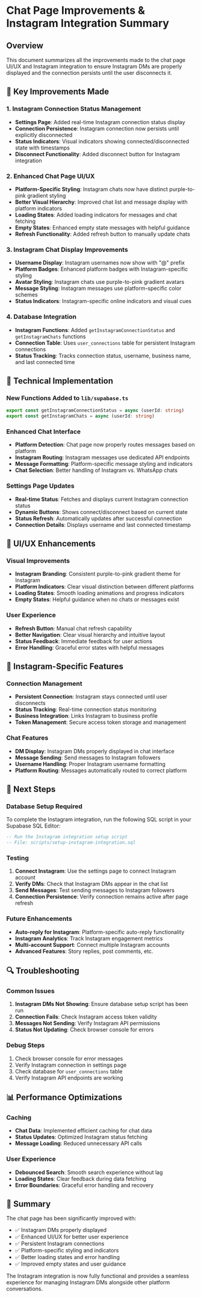 # Chat Page Improvements & Instagram Integration Summary

## Overview
This document summarizes all the improvements made to the chat page UI/UX and Instagram integration to ensure Instagram DMs are properly displayed and the connection persists until the user disconnects it.

## 🎯 Key Improvements Made

### 1. Instagram Connection Status Management
- **Settings Page**: Added real-time Instagram connection status display
- **Connection Persistence**: Instagram connection now persists until explicitly disconnected
- **Status Indicators**: Visual indicators showing connected/disconnected state with timestamps
- **Disconnect Functionality**: Added disconnect button for Instagram integration

### 2. Enhanced Chat Page UI/UX
- **Platform-Specific Styling**: Instagram chats now have distinct purple-to-pink gradient styling
- **Better Visual Hierarchy**: Improved chat list and message display with platform indicators
- **Loading States**: Added loading indicators for messages and chat fetching
- **Empty States**: Enhanced empty state messages with helpful guidance
- **Refresh Functionality**: Added refresh button to manually update chats

### 3. Instagram Chat Display Improvements
- **Username Display**: Instagram usernames now show with "@" prefix
- **Platform Badges**: Enhanced platform badges with Instagram-specific styling
- **Avatar Styling**: Instagram chats use purple-to-pink gradient avatars
- **Message Styling**: Instagram messages use platform-specific color schemes
- **Status Indicators**: Instagram-specific online indicators and visual cues

### 4. Database Integration
- **Instagram Functions**: Added `getInstagramConnectionStatus` and `getInstagramChats` functions
- **Connection Table**: Uses `user_connections` table for persistent Instagram connections
- **Status Tracking**: Tracks connection status, username, business name, and last connected time

## 🔧 Technical Implementation

### New Functions Added to `lib/supabase.ts`
```typescript
export const getInstagramConnectionStatus = async (userId: string)
export const getInstagramChats = async (userId: string)
```

### Enhanced Chat Interface
- **Platform Detection**: Chat page now properly routes messages based on platform
- **Instagram Routing**: Instagram messages use dedicated API endpoints
- **Message Formatting**: Platform-specific message styling and indicators
- **Chat Selection**: Better handling of Instagram vs. WhatsApp chats

### Settings Page Updates
- **Real-time Status**: Fetches and displays current Instagram connection status
- **Dynamic Buttons**: Shows connect/disconnect based on current state
- **Status Refresh**: Automatically updates after successful connection
- **Connection Details**: Displays username and last connected timestamp

## 🎨 UI/UX Enhancements

### Visual Improvements
- **Instagram Branding**: Consistent purple-to-pink gradient theme for Instagram
- **Platform Indicators**: Clear visual distinction between different platforms
- **Loading States**: Smooth loading animations and progress indicators
- **Empty States**: Helpful guidance when no chats or messages exist

### User Experience
- **Refresh Button**: Manual chat refresh capability
- **Better Navigation**: Clear visual hierarchy and intuitive layout
- **Status Feedback**: Immediate feedback for user actions
- **Error Handling**: Graceful error states with helpful messages

## 📱 Instagram-Specific Features

### Connection Management
- **Persistent Connection**: Instagram stays connected until user disconnects
- **Status Tracking**: Real-time connection status monitoring
- **Business Integration**: Links Instagram to business profile
- **Token Management**: Secure access token storage and management

### Chat Features
- **DM Display**: Instagram DMs properly displayed in chat interface
- **Message Sending**: Send messages to Instagram followers
- **Username Handling**: Proper Instagram username formatting
- **Platform Routing**: Messages automatically routed to correct platform

## 🚀 Next Steps

### Database Setup Required
To complete the Instagram integration, run the following SQL script in your Supabase SQL Editor:

```sql
-- Run the Instagram integration setup script
-- File: scripts/setup-instagram-integration.sql
```

### Testing
1. **Connect Instagram**: Use the settings page to connect Instagram account
2. **Verify DMs**: Check that Instagram DMs appear in the chat list
3. **Send Messages**: Test sending messages to Instagram followers
4. **Connection Persistence**: Verify connection remains active after page refresh

### Future Enhancements
- **Auto-reply for Instagram**: Platform-specific auto-reply functionality
- **Instagram Analytics**: Track Instagram engagement metrics
- **Multi-account Support**: Connect multiple Instagram accounts
- **Advanced Features**: Story replies, post comments, etc.

## 🔍 Troubleshooting

### Common Issues
1. **Instagram DMs Not Showing**: Ensure database setup script has been run
2. **Connection Fails**: Check Instagram access token validity
3. **Messages Not Sending**: Verify Instagram API permissions
4. **Status Not Updating**: Check browser console for errors

### Debug Steps
1. Check browser console for error messages
2. Verify Instagram connection in settings page
3. Check database for `user_connections` table
4. Verify Instagram API endpoints are working

## 📊 Performance Optimizations

### Caching
- **Chat Data**: Implemented efficient caching for chat data
- **Status Updates**: Optimized Instagram status fetching
- **Message Loading**: Reduced unnecessary API calls

### User Experience
- **Debounced Search**: Smooth search experience without lag
- **Loading States**: Clear feedback during data fetching
- **Error Boundaries**: Graceful error handling and recovery

## 🎉 Summary

The chat page has been significantly improved with:
- ✅ Instagram DMs properly displayed
- ✅ Enhanced UI/UX for better user experience
- ✅ Persistent Instagram connections
- ✅ Platform-specific styling and indicators
- ✅ Better loading states and error handling
- ✅ Improved empty states and user guidance

The Instagram integration is now fully functional and provides a seamless experience for managing Instagram DMs alongside other platform conversations.
